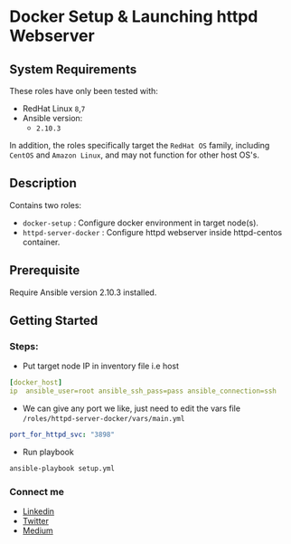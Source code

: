 # Docker Setup & Launching httpd Webserver

## System Requirements
These roles have only been tested with:
* RedHat Linux `8`,`7`
* Ansible version:
  * `2.10.3`

In addition, the roles specifically target the `RedHat OS` family, including `CentOS` and `Amazon Linux`, and may not function for other host OS's.

## Description
Contains two roles:
* `docker-setup` : Configure docker environment in target node(s).
* `httpd-server-docker` : Configure httpd webserver inside httpd-centos container.

## Prerequisite
Require Ansible version 2.10.3 installed.

## Getting Started
### Steps:
* Put target node IP in inventory file i.e host
```yaml
[docker_host]
ip  ansible_user=root ansible_ssh_pass=pass ansible_connection=ssh
```
* We can give any port we like, just need to edit the vars file `/roles/httpd-server-docker/vars/main.yml`
```yaml
port_for_httpd_svc: "3898"
``` 
* Run playbook
```bash
ansible-playbook setup.yml
```
### Connect me
* [Linkedin](https://linkedin.com/in/rahulkumar-choudhary "Rahulkumar Choudhary")
* [Twitter](https://twitter.com/Rahulkumar29420 "Rahulkumar29420")
* [Medium](https://rahulchoudhary5768.medium.com/ "Rahulkumar Choudhary")
